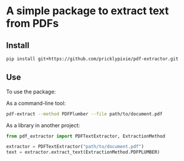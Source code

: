 # A simple package to extract text from PDFs

## Install

```bash
pip install git+https://github.com/pricklypixie/pdf-extractor.git
```

## Use

To use the package:

As a command-line tool:

```bash
pdf-extract --method PDFPlumber --file path/to/document.pdf
```
As a library in another project:

```python
from pdf_extractor import PDFTextExtractor, ExtractionMethod

extractor = PDFTextExtractor("path/to/document.pdf")
text = extractor.extract_text(ExtractionMethod.PDFPLUMBER)
```